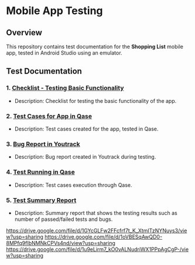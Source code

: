 # Mobile App Testing

## Overview
This repository contains test documentation for the **Shopping List** mobile app, tested in Android Studio using an emulator.

## Test Documentation

### 1. [Checklist - Testing Basic Functionality](https://docs.google.com/spreadsheets/d/1KuFU2ztJ3ePDMu2brAwNkCA4vxyw8TuN/edit?usp=sharing&ouid=110590343996810390074&rtpof=true&sd=true)
- Description: Checklist for testing the basic functionality of the app.

### 2. [Test Cases for App in Qase](https://drive.google.com/file/d/1d8XuKC8ur-9m08zRhn_TeRbh_6486MTs/view?usp=sharing)
- Description: Test cases created for the app, tested in Qase.

### 3. [Bug Report in Youtrack](https://docs.google.com/spreadsheets/d/1sw2UcTfVzsU6HzPVFHpL1eiwJjidKW0M/edit?gid=1152643281#gid=1152643281)
- Description: Bug report created in Youtrack during testing.

### 4. [Test Running in Qase](https://drive.google.com/file/d/1j5M_cUsbu_iP_IQNHfdMrRec_99jz4BZ/view)
- Description: Test cases execution through Qase.

### 5. [Test Summary Report](https://docs.google.com/document/d/1bJEq-3TgT0UYRcHA2MkIveRAQLMwbQi2/edit?rtpof=true&sd=true)
- Description: Summary report that shows the testing results such as number of passed/failed tests and bugs.




https://drive.google.com/file/d/1GYcGLFw2FFcfrf7t_K_XtmITzNYNuys3/view?usp=sharing
https://drive.google.com/file/d/1oVBESqAwQD0-8MPfq9fIbNMNkCPVs4nd/view?usp=sharing
https://drive.google.com/file/d/1u9eLirm7_kO0vALNudriWX1PPpAgCgP-/view?usp=sharing
